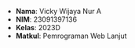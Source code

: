 - **Nama**: Vicky Wijaya Nur A  
- **NIM**: 23091397136  
- **Kelas**: 2023D  
- **Matkul**: Pemrograman Web Lanjut
